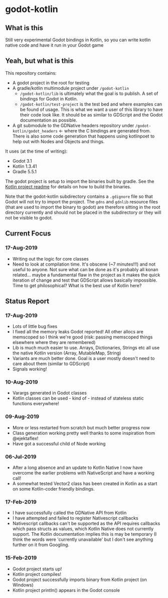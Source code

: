 # godot-kotlin

## What is this

Still very experimental Godot bindings in Kotlin, so you can write kotlin native code and have it run in your Godot game

## Yeah, but what is this

This repository contains:
 - A godot project in the root for testing
 - A gradle/kotlin multimodule project under `/godot-kotlin`
   - `/godot-kotlin/lib` is ultimately what the goal is to publish. A set of bindings for Godot in Kotlin.
   - `/godot-kotlin/test-project` is the test bed and where examples can be found of usage. This is what we want a user of this library to have their code look like. It should be as similar to GDScript and the Godot documentation as possible.
 - A git submodule to the GDNative headers repository under `/godot-kotlin/godot_headers` <- where the C bindings are generated from. There is also some code generation that happens using kotlinpoet to help out with Nodes and Objects and things.

It uses (at the time of writing):
 - Godot 3.1
 - Kotlin 1.3.41
 - Gradle 5.5.1

The godot project is setup to import the binaries built by gradle.
See the [Kotlin project readme](/godot-kotlin/README.md) for details on how to build the binaries.

Note that the godot-kotlin subdirectory contains a `.gdignore` file so that Godot will not try to import the project. 
The `gdns` and `gdnlib` resource files (that are used to import the binary to godot) are therefore sitting in the root directory
currently and should not be placed in the subdirectory or they will not be visible to godot.

## Current Focus
### 17-Aug-2019
 - Writing out the logic for core classes
 - Need to look at compilation time. It's obscene (~7 minutes!!!) and not useful to anyone. Not sure what can be done as it's probably all konan related... maybe a fundamental flaw in the project as it makes the quick iteration of change and test that GDScript allows basically impossible. Time to get philosophical? What is the best use of Kotlin here?
 
## Status Report

### 17-Aug-2019
 - Lots of little bug fixes
 - I fixed all the memory leaks Godot reported! All other allocs are memscoped so I think we're good (risk: passing memscoped things elsewhere where they are remembered)
 - Lib is much much easier to use. Arrays, Dictionaries, Strings etc all use the native Kotlin version (Array, MutableMap, String)
 - Variants are much better done. Goal is a user mostly doesn't need to care about them (similar to GDScript)
 - Signals working!

### 10-Aug-2019
 - Varargs generated in Godot classes 
 - Kotlin classes can be used - kind of - instead of stateless static functions everywhere!

### 09-Aug-2019
 - More or less restarted from scratch but much better progress now
 - Class generation working pretty well thanks to some inspiration from @ejektaflex!
 - Have got a successful child of Node working

### 06-Jul-2019
 - After a long absence and an update to Kotlin Native I now have overcome the earlier problems with NativeScript and have a working call!
 - A somewhat tested Vector2 class has been created in Kotlin as a start on some Kotlin-coder friendly bindings.

### 17-Feb-2019
 - I have successfully called the GDNative API from Kotlin
 - I have attempted and failed to register Nativescript callbacks
 - Nativescript callbacks can't be supported as the API requires callbacks which pass structs as values, which Kotlin Native does not currently support. The Kotlin documentation implies this is may be temporary (I think the words were 'currently unavailable' but I don't see anything further on it from Googling.
 
### 15-Feb-2019
 - Godot project starts up!
 - Kotlin project compiles!
 - Godot project successfully imports binary from Kotlin project (on Windows)
 - Kotlin project println() appears in the Godot console
